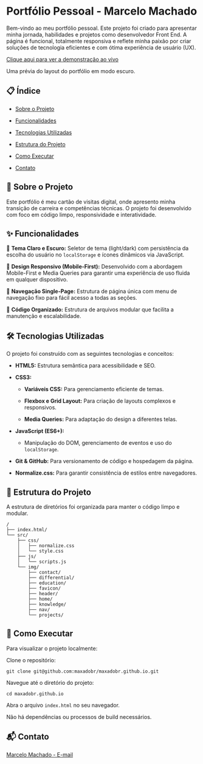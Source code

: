 # Portfólio Pessoal - Marcelo Machado
Bem-vindo ao meu portfólio pessoal. Este projeto foi criado para apresentar minha jornada, habilidades e projetos como desenvolvedor Front End. A página é funcional, totalmente responsiva e reflete minha paixão por criar soluções de tecnologia eficientes e com ótima experiência de usuário (UX).

[Clique aqui para ver a demonstração ao vivo](maxadobr.github.io)

Uma prévia do layout do portfólio em modo escuro.

## 📋 Índice
- [Sobre o Projeto](#-sobre-o-projeto)

- [Funcionalidades](#-funcionalidades)

- [Tecnologias Utilizadas](#️-tecnologias-utilizadas)

- [Estrutura do Projeto](#-estrutura-do-projeto)

- [Como Executar](#-como-executar)

- [Contato](#-contato)

## 🚀 Sobre o Projeto
Este portfólio é meu cartão de visitas digital, onde apresento minha transição de carreira e competências técnicas. O projeto foi desenvolvido com foco em código limpo, responsividade e interatividade.

## ✨ Funcionalidades
🎨 **Tema Claro e Escuro:** Seletor de tema (light/dark) com persistência da escolha do usuário no `localStorage` e ícones dinâmicos via JavaScript.

📱 **Design Responsivo (Mobile-First):** Desenvolvido com a abordagem Mobile-First e Media Queries para garantir uma experiência de uso fluida em qualquer dispositivo.

📄 **Navegação Single-Page:** Estrutura de página única com menu de navegação fixo para fácil acesso a todas as seções.

🧩 **Código Organizado:** Estrutura de arquivos modular que facilita a manutenção e escalabilidade.

## 🛠️ Tecnologias Utilizadas
O projeto foi construído com as seguintes tecnologias e conceitos:

- **HTML5:** Estrutura semântica para acessibilidade e SEO.

- **CSS3:**

    - **Variáveis CSS:** Para gerenciamento eficiente de temas.

    - **Flexbox e Grid Layout:** Para criação de layouts complexos e responsivos.

    - **Media Queries:** Para adaptação do design a diferentes telas.

- **JavaScript (ES6+):**

    - Manipulação do DOM, gerenciamento de eventos e uso do `localStorage`.

- **Git & GitHub:** Para versionamento de código e hospedagem da página.

- **Normalize.css:** Para garantir consistência de estilos entre navegadores.

## 📁 Estrutura do Projeto
A estrutura de diretórios foi organizada para manter o código limpo e modular.

```
/
├── index.html/
└── src/
    ├── css/
    │   ├── normalize.css
    │   └── style.css
    ├── js/
    │   └── scripts.js
    └── img/
        ├── contact/
        ├── differential/
        ├── education/
        ├── favicon/
        ├── header/
        ├── home/
        ├── knowledge/
        ├── nav/
        └── projects/

```

## 🏃 Como Executar
Para visualizar o projeto localmente:

Clone o repositório:

` git clone git@github.com:maxadobr/maxadobr.github.io.git `

Navegue até o diretório do projeto:

` cd maxadobr.github.io `

Abra o arquivo `index.html` no seu navegador.

Não há dependências ou processos de build necessários.

## 📬 Contato
[Marcelo Machado - E-mail](maxado.mdx@gmail.com)
